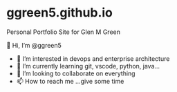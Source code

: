 # ggreen5.github.io
Personal Portfolio Site for Glen M Green

 👋 Hi, I’m @ggreen5
- 👀 I’m interested in devops and enterprise architecture
- 🌱 I’m currently learning git, vscode, python, java...
- 💞️ I’m looking to collaborate on everything
- 📫 How to reach me ...give some time
